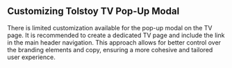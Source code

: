 ## Customizing Tolstoy TV Pop-Up Modal

There is limited customization available for the pop-up modal on the TV page. It is recommended to create a dedicated TV page and include the link in the main header navigation. This approach allows for better control over the branding elements and copy, ensuring a more cohesive and tailored user experience.